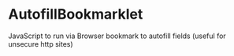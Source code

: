 # AutofillBookmarklet
JavaScript to run via Browser bookmark to autofill fields (useful for unsecure http sites)
